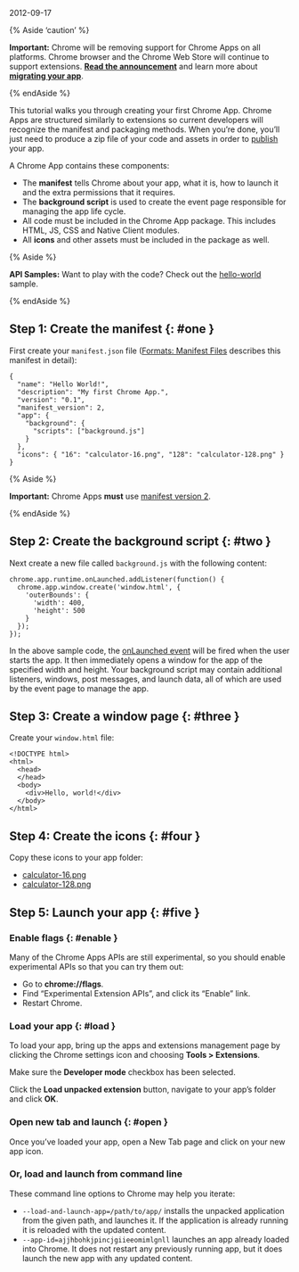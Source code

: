 2012-09-17

{% Aside ‘caution’ %}

**Important:** Chrome will be removing support for Chrome Apps on all platforms. Chrome browser and the Chrome Web Store will continue to support extensions. [**Read the announcement**](https://blog.chromium.org/2020/08/changes-to-chrome-app-support-timeline.html) and learn more about [**migrating your app**](/apps/migration).

{% endAside %}

This tutorial walks you through creating your first Chrome App. Chrome Apps are structured similarly to extensions so current developers will recognize the manifest and packaging methods. When you’re done, you’ll just need to produce a zip file of your code and assets in order to [publish](publish_app) your app.

A Chrome App contains these components:

- The **manifest** tells Chrome about your app, what it is, how to launch it and the extra permissions that it requires.
- The **background script** is used to create the event page responsible for managing the app life cycle.
- All code must be included in the Chrome App package. This includes HTML, JS, CSS and Native Client modules.
- All **icons** and other assets must be included in the package as well.

{% Aside %}

**API Samples:** Want to play with the code? Check out the [hello-world](https://github.com/GoogleChrome/chrome-app-samples/tree/master/samples/hello-world) sample.

{% endAside %}

## Step 1: Create the manifest {: \#one }

First create your `manifest.json` file ([Formats: Manifest Files](manifest) describes this manifest in detail):

    {
      "name": "Hello World!",
      "description": "My first Chrome App.",
      "version": "0.1",
      "manifest_version": 2,
      "app": {
        "background": {
          "scripts": ["background.js"]
        }
      },
      "icons": { "16": "calculator-16.png", "128": "calculator-128.png" }
    }

{% Aside %}

**Important:** Chrome Apps **must** use [manifest version 2](manifestVersion).

{% endAside %}

## Step 2: Create the background script {: \#two }

Next create a new file called `background.js` with the following content:

    chrome.app.runtime.onLaunched.addListener(function() {
      chrome.app.window.create('window.html', {
        'outerBounds': {
          'width': 400,
          'height': 500
        }
      });
    });

In the above sample code, the [onLaunched event](app_lifecycle#lifecycle) will be fired when the user starts the app. It then immediately opens a window for the app of the specified width and height. Your background script may contain additional listeners, windows, post messages, and launch data, all of which are used by the event page to manage the app.

## Step 3: Create a window page {: \#three }

Create your `window.html` file:

    <!DOCTYPE html>
    <html>
      <head>
      </head>
      <body>
        <div>Hello, world!</div>
      </body>
    </html>

## Step 4: Create the icons {: \#four }

Copy these icons to your app folder:

- [calculator-16.png](/static/images/calculator-16.png)
- [calculator-128.png](/static/images/calculator-128.png)

## Step 5: Launch your app {: \#five }

### Enable flags {: \#enable }

Many of the Chrome Apps APIs are still experimental, so you should enable experimental APIs so that you can try them out:

- Go to **chrome://flags**.
- Find “Experimental Extension APIs”, and click its “Enable” link.
- Restart Chrome.

### Load your app {: \#load }

To load your app, bring up the apps and extensions management page by clicking the Chrome settings icon and choosing **Tools &gt; Extensions**.

Make sure the **Developer mode** checkbox has been selected.

Click the **Load unpacked extension** button, navigate to your app’s folder and click **OK**.

### Open new tab and launch {: \#open }

Once you’ve loaded your app, open a New Tab page and click on your new app icon.

### Or, load and launch from command line

These command line options to Chrome may help you iterate:

- `--load-and-launch-app=/path/to/app/` installs the unpacked application from the given path, and launches it. If the application is already running it is reloaded with the updated content.
- `--app-id=ajjhbohkjpincjgiieeomimlgnll` launches an app already loaded into Chrome. It does not restart any previously running app, but it does launch the new app with any updated content.
